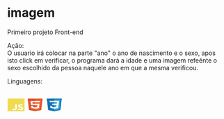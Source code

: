 # imagem
Primeiro projeto Front-end


Ação:<br>
O usuario irá colocar na parte "ano" o ano de nascimento e o sexo, apos isto click em verificar, o programa dará a idade e uma imagem refeênte o sexo escolhido da pessoa naquele ano em  que a mesma verificou.



Linguagens:

        
   <div style="display: inline_block"><br>
          <img align="center" alt="cam-Js" height="30" width="40" src="https://raw.githubusercontent.com/devicons/devicon/master/icons/javascript/javascript-plain.svg">
          <img align="center" alt="cam-HTML" height="30" width="40" src="https://raw.githubusercontent.com/devicons/devicon/master/icons/html5/html5-original.svg">
          <img align="center" alt="cam-CSS" height="30" width="40" src="https://raw.githubusercontent.com/devicons/devicon/master/icons/css3/css3-original.svg">
  </div>
          
       
          
